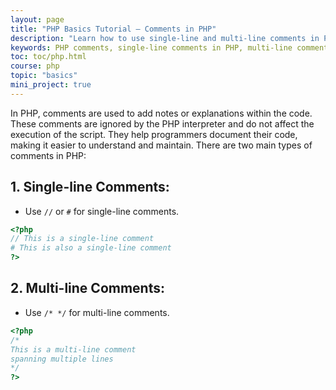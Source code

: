 ```yaml
---
layout: page
title: "PHP Basics Tutorial – Comments in PHP"
description: "Learn how to use single-line and multi-line comments in PHP. This guide explains how to write comments with //, #, and /* */ for better code readability."
keywords: PHP comments, single-line comments in PHP, multi-line comments in PHP, PHP comment syntax, PHP code documentation, using comments in PHP, PHP code readability
toc: toc/php.html
course: php
topic: "basics"
mini_project: true
---
```


In PHP, comments are used to add notes or explanations within the code. These comments are ignored by the PHP interpreter and do not affect the execution of the script. They help programmers document their code, making it easier to understand and maintain. There are two main types of comments in PHP:

## 1. Single-line Comments:
- Use `//` or `#` for single-line comments.

```php
<?php
// This is a single-line comment
# This is also a single-line comment
?>
```

## 2. Multi-line Comments:
- Use `/* */` for multi-line comments.

```php
<?php
/*
This is a multi-line comment
spanning multiple lines
*/
?>
```
